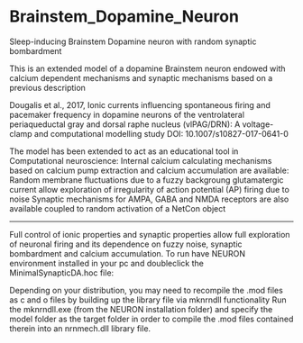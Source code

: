 # Brainstem_Dopamine_Neuron
Sleep-inducing Brainstem Dopamine neuron with random synaptic bombardment


This is an extended model of a dopamine Brainstem neuron endowed with calcium dependent mechanisms and synaptic mechanisms based on a previous description 

Dougalis et al., 2017, Ionic currents influencing spontaneous firing and pacemaker frequency in dopamine neurons of the ventrolateral periaqueductal gray and dorsal raphe nucleus (vlPAG/DRN): A voltage-clamp and computational modelling study DOI: 10.1007/s10827-017-0641-0

The model has been extended to act as an educational tool in Computational neuroscience: Internal calcium calculating mechanisms based on calcium pump extraction and calcium accumulation are available: Random membrane fluctuations due to a fuzzy backgroung glutamatergic current allow exploration of irregularity of action potential (AP) firing due to noise Synaptic mechanisms for AMPA, GABA and NMDA receptors are also available coupled to random activation of a NetCon object
________________________________________
Full control of ionic properties and synaptic properties allow full exploration of neuronal firing and its dependence on fuzzy noise, synaptic bombardment and calcium accumulation.
To run have NEURON environment installed in your pc and doubleclick the MinimalSynapticDA.hoc file: 

Depending on your distribution, you may need to recompile the .mod files as c and o files by building up the library file via mknrndll functionality
Run the mknrndll.exe (from the NEURON installation folder) and specify the model folder as the target folder in order to compile the .mod files contained therein into an nrnmech.dll library file.

